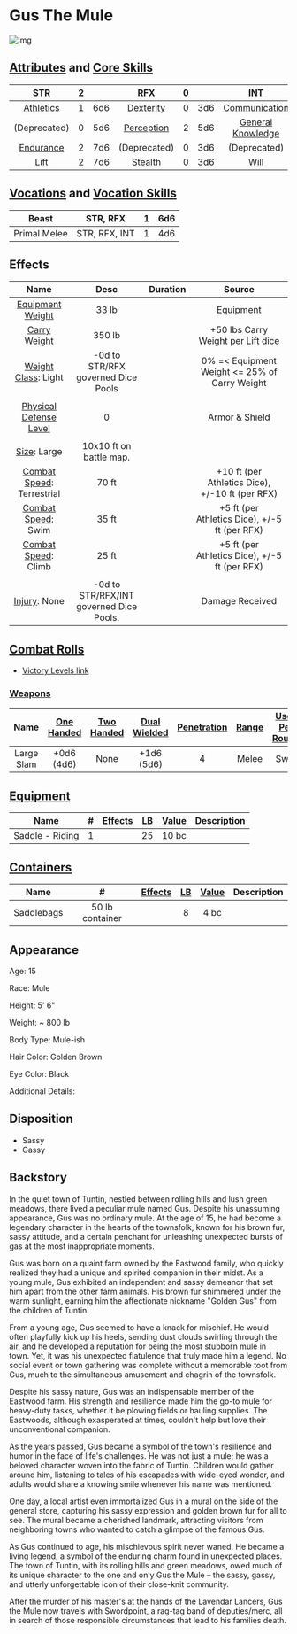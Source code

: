 # Gus The Mule

![img](./Mule.png)

## [Attributes](./../../../../../CoreRules/GeneralRules/Attributes.md) and [Core Skills](./../../../../../CoreRules/GeneralRules/CoreSkills.md)

|  [STR](./../../../../../CoreRules/GeneralRules/Attributes.md#strength-str)  | 2 |    |    [RFX](./../../../../../CoreRules/GeneralRules/Attributes.md#reflex-rfx)    | 0 |    |        [INT](./../../../../../CoreRules/GeneralRules/Attributes.md#intelligence-int)        | -2 |    |
| :-----------------------------------------------------------------------: | :-: | :-: | :-------------------------------------------------------------------------: | :-: | :-: | :---------------------------------------------------------------------------------------: | :-: | :-: |
| [Athletics](./../../../../../CoreRules/GeneralRules/CoreSkills.md#athletics) | 1 | 6d6 |  [Dexterity](./../../../../../CoreRules/GeneralRules/CoreSkills.md#dexterity)  | 0 | 3d6 |     [Communication](./../../../../../CoreRules/GeneralRules/CoreSkills.md#communication)     | 0 | 1d6 |
|                               (Deprecated)                               | 0 | 5d6 | [Perception](./../../../../../CoreRules/GeneralRules/CoreSkills.md#perception) | 2 | 5d6 | [General Knowledge](./../../../../../CoreRules/GeneralRules/CoreSkills.md#general-knowledge) | 0 | 1d6 |
| [Endurance](./../../../../../CoreRules/GeneralRules/CoreSkills.md#endurance) | 2 | 7d6 |                                (Deprecated)                                | 0 | 3d6 |                                       (Deprecated)                                       | 1 | 2d6 |
|      [Lift](./../../../../../CoreRules/GeneralRules/CoreSkills.md#lift)      | 2 | 7d6 |    [Stealth](./../../../../../CoreRules/GeneralRules/CoreSkills.md#stealth)    | 0 | 3d6 |              [Will](./../../../../../CoreRules/GeneralRules/CoreSkills.md#will)              | 1 | 2d6 |

## [Vocations](./../../../../../CoreRules/GeneralRules/Vocations.md) and [Vocation Skills](./../../../../../CoreRules/GeneralRules/Vocations.md#vocation-skills)

| Beast        |   STR, RFX   | 1 | 6d6 |
| ------------ | :-----------: | :-: | :-: |
| Primal Melee | STR, RFX, INT | 1 | 4d6 |

## Effects

|                                             Name                                             |                Desc              | Duration |                      Source                      |
| :-------------------------------------------------------------------------------------------: | :---------------------------------: | :------: | :----------------------------------------------: |
|      [Equipment Weight](./../../../../../CoreRules/AdvancedRules/EquipmentCarryWeightAndWeightClasses.md#equipment)      |                33 lb                |          |                    Equipment                    |
|       [Carry Weight](./../../../../../CoreRules/AdvancedRules/EquipmentCarryWeightAndWeightClasses.md#carry-weight)       |               350 lb               |          |        +50 lbs Carry Weight per Lift dice        |
|  [Weight Class](./../../../../../CoreRules/AdvancedRules/EquipmentCarryWeightAndWeightClasses.md#weight-classes): Light  | -0d to STR/RFX governed Dice Pools |          |  0% =< Equipment Weight <= 25% of Carry Weight  |
|                                                                                              |                                    |          |                                                  |
|   [Physical Defense Level](./../../../../../CoreRules/CombatRules/Defense.md#physical-defense)   |                  0                  |          |                  Armor & Shield                  |
|                                                                                              |                                    |          |                                                  |
|             [Size](./../../../../../CoreRules/CombatRules/BattleMap.md#size): Large             |       10x10 ft on battle map.       |          |                                                  |
| [Combat Speed](./../../../../../CoreRules/CombatRules/BattleMap.md#combat-speed): Terrestrial |                70 ft                |          | +10 ft (per Athletics Dice), +/-10 ft (per RFX) |
|    [Combat Speed](./../../../../../CoreRules/CombatRules/BattleMap.md#combat-speed): Swim    |                35 ft                |          |  +5 ft (per Athletics Dice), +/-5 ft (per RFX)  |
|    [Combat Speed](./../../../../../CoreRules/CombatRules/BattleMap.md#combat-speed): Climb    |                25 ft                |          |  +5 ft (per Athletics Dice), +/-5 ft (per RFX)  |
|                                                                                              |                                    |          |                                                  |
|                 [Injury](./../../../../../CoreRules/CombatRules/InjuryAndHealing.md): None                 |    -0d to STR/RFX/INT governed Dice Pools.    |          |                 Damage Received                 |

## [Combat Rolls](./../../../../../CoreRules/CombatRules/CombatRolls.md)

- [Victory Levels link](./../../../../../CoreRules/CombatRules/VictoryLevels.md)

### [Weapons](./../../../../../CoreRules/CombatRules/Weapons.md)

|    Name    | [One<br />Handed](./../../../../../CoreRules/CombatRules/Weapons.md#one-handed) | [Two<br />Handed](./../../../../../CoreRules/CombatRules/Weapons.md#two-handed) | [Dual<br />Wielded](./../../../../../CoreRules/CombatRules/Weapons.md#dual-wielded) | [Penetration](./../../../../../CoreRules/CombatRules/Penetration.md) | [Range](./../../../../../CoreRules/CombatRules/Range.md) | [Uses Per<br />Round](./../../../../../CoreRules/CombatRules/UsesPerRound.md) | [Area Of<br />Effect](./../../../../../CoreRules/CombatRules/AreaOfEffect.md) | [Ammo<br />Type](./../../../../../CoreRules/CombatRules/Ammunitions.md#ammo-type) | [Ammo<br />Per Use](./../../../../../CoreRules/CombatRules/Weapons.md#ammo-per-shot) | [Damage<br />Types](./../../../../../CoreRules/CombatRules/DamageTypes.md) |
| :--------: | :--------------------------------------------------------------------------: | :--------------------------------------------------------------------------: | :------------------------------------------------------------------------------: | :---------------------------------------------------------------: | :---------------------------------------------------: | :-------------------------------------------------------------------------------------: | :------------------------------------------------------------------------: | :----------------------------------------------------------------------------: | :-------------------------------------------------------------------------------: | :---------------------------------------------------------------------: |
| Large Slam |                               +0d6<br />(4d6)                               |                                     None                                     |                                 +1d6<br />(5d6)                                 |                                 4                                 |                         Melee                         |                                          Swift                                          |                                                                            |                                      None                                      |                                                                                  |                                Bludgeon                                |

## [Equipment](./../../../../../CoreRules/AdvancedRules/EquipmentCarryWeightAndWeightClasses.md#equipment)

| Name            | # | [Effects](./../../../../../../README.md#effect-rules) | [LB](./../../../../../CoreRules/AdvancedRules/EquipmentCarryWeightAndWeightClasses.md) | [Value](./../../../Items/ItemShop.md#currency) | Description |
| --------------- | :-: | ------------------------------------------------------------------ | :--------------------------------------------------------: | :-----------------------------------------: | ----------- |
| Saddle - Riding | 1 |                                                                    |                             25                             |                    10 bc                    |             |

## [Containers](./../../../../../CoreRules/AdvancedRules/Containers.md)

| Name       |        #        | [Effects](./../../../../../../README.md#effect-rules) | [LB](./../../../../../CoreRules/AdvancedRules/EquipmentCarryWeightAndWeightClasses.md) | [Value](./../../../Items/ItemShop.md#currency) | Description |
| ---------- | :-------------: | ------------------------------------------------------------------ | :--------------------------------------------------------: | :-----------------------------------------: | ----------- |
| Saddlebags | 50 lb container |                                                                    |                             8                             |                    4 bc                    |             |

## Appearance

Age: 15

Race: Mule

Height: 5' 6"

Weight: ~ 800 lb

Body Type: Mule-ish

Hair Color: Golden Brown

Eye Color: Black

Additional Details:

## Disposition

- Sassy
- Gassy

## Backstory

In the quiet town of Tuntin, nestled between rolling hills and lush green meadows, there lived a peculiar mule named Gus. Despite his unassuming appearance, Gus was no ordinary mule. At the age of 15, he had become a legendary character in the hearts of the townsfolk, known for his brown fur, sassy attitude, and a certain penchant for unleashing unexpected bursts of gas at the most inappropriate moments.

Gus was born on a quaint farm owned by the Eastwood family, who quickly realized they had a unique and spirited companion in their midst. As a young mule, Gus exhibited an independent and sassy demeanor that set him apart from the other farm animals. His brown fur shimmered under the warm sunlight, earning him the affectionate nickname "Golden Gus" from the children of Tuntin.

From a young age, Gus seemed to have a knack for mischief. He would often playfully kick up his heels, sending dust clouds swirling through the air, and he developed a reputation for being the most stubborn mule in town. Yet, it was his unexpected flatulence that truly made him a legend. No social event or town gathering was complete without a memorable toot from Gus, much to the simultaneous amusement and chagrin of the townsfolk.

Despite his sassy nature, Gus was an indispensable member of the Eastwood farm. His strength and resilience made him the go-to mule for heavy-duty tasks, whether it be plowing fields or hauling supplies. The Eastwoods, although exasperated at times, couldn't help but love their unconventional companion.

As the years passed, Gus became a symbol of the town's resilience and humor in the face of life's challenges. He was not just a mule; he was a beloved character woven into the fabric of Tuntin. Children would gather around him, listening to tales of his escapades with wide-eyed wonder, and adults would share a knowing smile whenever his name was mentioned.

One day, a local artist even immortalized Gus in a mural on the side of the general store, capturing his sassy expression and golden brown fur for all to see. The mural became a cherished landmark, attracting visitors from neighboring towns who wanted to catch a glimpse of the famous Gus.

As Gus continued to age, his mischievous spirit never waned. He became a living legend, a symbol of the enduring charm found in unexpected places. The town of Tuntin, with its rolling hills and green meadows, owed much of its unique character to the one and only Gus the Mule – the sassy, gassy, and utterly unforgettable icon of their close-knit community.

After the murder of his master's at the hands of the Lavendar Lancers, Gus the Mule now travels with Swordpoint, a rag-tag band of deputies/merc, all in search of those responsible circumstances that lead to his families death.
